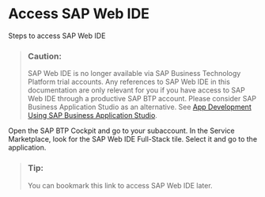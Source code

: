 <!-- loio34bfb4531a974bf7be15f5937c7899d8 -->

# Access SAP Web IDE

Steps to access SAP Web IDE

> ### Caution:  
> SAP Web IDE is no longer available via SAP Business Technology Platform trial accounts. Any references to SAP Web IDE in this documentation are only relevant for you if you have access to SAP Web IDE through a productive SAP BTP account. Please consider SAP Business Application Studio as an alternative. See [App Development Using SAP Business Application Studio](app-development-using-sap-business-application-studio-6bbad66.md).

Open the SAP BTP Cockpit and go to your subaccount. In the Service Marketplace, look for the SAP Web IDE Full-Stack tile. Select it and go to the application.

> ### Tip:  
> You can bookmark this link to access SAP Web IDE later.

